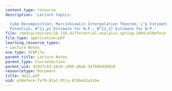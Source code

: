 ```yaml
---
content_type: resource
description: 'Lecture topics:

  Cube Decomposition; Marcinkiewicz Interpolation Theorem; L^p Estimate for the Newtonian
  Potential; W^{1,p} Estimate for N.P.; W^{2,2} Estimate for N.P.'
file: /media/courses/18-156-differential-analysis-spring-2004/e50efecefe7981a10fca87dbeb3a3cbe_da12.pdf
file_type: application/pdf
learning_resource_types:
- Lecture Notes
ocw_type: OCWFile
parent_title: Lecture Notes
parent_type: CourseSection
parent_uid: 42937c63-1618-c895-e0ab-347b09d3b810
resourcetype: Document
title: da12.pdf
uid: e50efece-fe79-81a1-0fca-87dbeb3a3cbe
---
```

